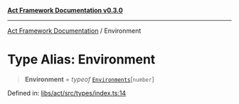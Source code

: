 [**Act Framework Documentation v0.3.0**](../README.md)

***

[Act Framework Documentation](../globals.md) / Environment

# Type Alias: Environment

> **Environment** = *typeof* [`Environments`](../variables/Environments.md)\[`number`\]

Defined in: [libs/act/src/types/index.ts:14](https://github.com/Rotorsoft/act-root/blob/b40f67575d048d860d7c67a52d36c927803922d7/libs/act/src/types/index.ts#L14)
